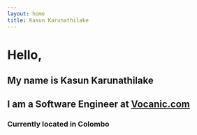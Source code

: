 ```yaml
---
layout: home
title: Kasun Karunathilake
---
```


# Hello,

## My name is Kasun Karunathilake

## I am a Software Engineer at [Vocanic.com](http://www.vocanic.com/)

### Currently located in Colombo
